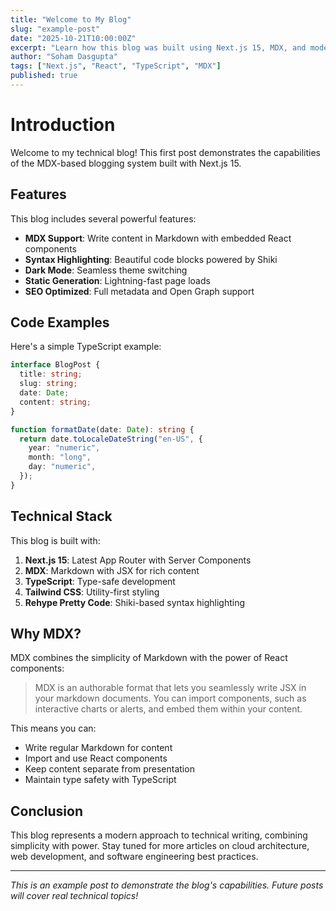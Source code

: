 ```yaml
---
title: "Welcome to My Blog"
slug: "example-post"
date: "2025-10-21T10:00:00Z"
excerpt: "Learn how this blog was built using Next.js 15, MDX, and modern web technologies."
author: "Soham Dasgupta"
tags: ["Next.js", "React", "TypeScript", "MDX"]
published: true
---
```


# Introduction

Welcome to my technical blog! This first post demonstrates the capabilities of the MDX-based blogging system built with Next.js 15.

## Features

This blog includes several powerful features:

- **MDX Support**: Write content in Markdown with embedded React components
- **Syntax Highlighting**: Beautiful code blocks powered by Shiki
- **Dark Mode**: Seamless theme switching
- **Static Generation**: Lightning-fast page loads
- **SEO Optimized**: Full metadata and Open Graph support

## Code Examples

Here's a simple TypeScript example:

```typescript
interface BlogPost {
  title: string;
  slug: string;
  date: Date;
  content: string;
}

function formatDate(date: Date): string {
  return date.toLocaleDateString("en-US", {
    year: "numeric",
    month: "long",
    day: "numeric",
  });
}
```

## Technical Stack

This blog is built with:

1. **Next.js 15**: Latest App Router with Server Components
2. **MDX**: Markdown with JSX for rich content
3. **TypeScript**: Type-safe development
4. **Tailwind CSS**: Utility-first styling
5. **Rehype Pretty Code**: Shiki-based syntax highlighting

## Why MDX?

MDX combines the simplicity of Markdown with the power of React components:

> MDX is an authorable format that lets you seamlessly write JSX in your markdown documents. You can import components, such as interactive charts or alerts, and embed them within your content.

This means you can:

- Write regular Markdown for content
- Import and use React components
- Keep content separate from presentation
- Maintain type safety with TypeScript

## Conclusion

This blog represents a modern approach to technical writing, combining simplicity with power. Stay tuned for more articles on cloud architecture, web development, and software engineering best practices.

---

_This is an example post to demonstrate the blog's capabilities. Future posts will cover real technical topics!_
